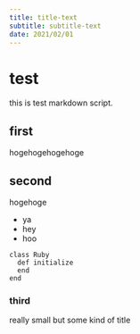 ```yaml
---
title: title-text
subtitle: subtitle-text
date: 2021/02/01
---
```


# test
this is test markdown script.


## first
hogehogehogehoge


## second
hogehoge
- ya
- hey
- hoo

```
class Ruby
  def initialize
  end
end
```

### third
really small but some kind of title
